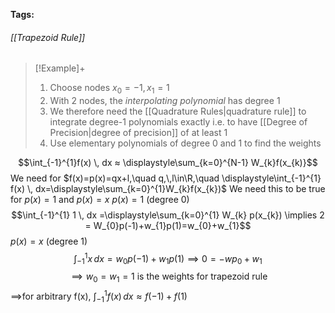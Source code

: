 **Tags:** 
###### [[Trapezoid Rule]]
> [!Example]+
> 1. Choose nodes $x_{0}=-1, x_{1}=1$
> 2. With 2 nodes, the *interpolating polynomial* has degree 1
> 3. We therefore need the [[Quadrature Rules|quadrature rule]] to integrate degree-1 polynomials exactly i.e. to have [[Degree of Precision|degree of precision]] of at least 1
> 4. Use elementary polynomials of degree 0 and 1 to find the weights

$$\int_{-1}^{1}f(x)  \, dx ≈ \displaystyle\sum_{k=0}^{N-1} W_{k}f(x_{k)}$$
We need for $f(x)=p(x)=qx+l,\quad q,\,l\in\R,\quad \displaystyle\int_{-1}^{1} f(x) \, dx=\displaystyle\sum_{k=0}^{1}W_{k}f(x_{k})$
We need this to be true for $p(x)=1$ and $p(x)=x$
$p(x)=1$ (degree 0)
	$$\int_{-1}^{1} 1 \, dx =\displaystyle\sum_{k=0}^{1} W_{k} p(x_{k}) \implies 2 = W_{0}p(-1)+w_{1}p(1)=w_{0}+w_{1}$$
 $p(x)=x$ (degree 1)
	$$\int_{-1}^{1} x \, dx =w_{0}p(-1)+w_{1}p(1)\implies 0=-wp_{0}+w_{1}$$
	$$\implies w_{0}=w_{1}=1 \text{ is the weights for trapezoid rule}$$
$\implies$for arbitrary f(x), $\displaystyle\int_{-1}^{1} f(x) \, dx ≈ f(-1)+f(1)$

